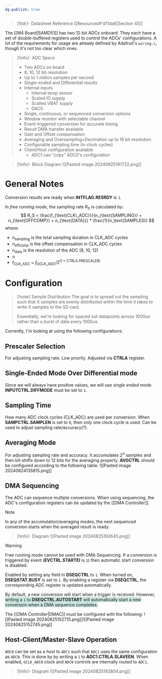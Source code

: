 ```yaml
---
dg-publish: true
---
```


> [!tldr]- Datasheet Reference
> [[Resources#^d11da6|Section 45]]

The [[M4 Board|SAMD51]] has two 12-bit ADCs onboard. They each have a set of double-buffered registers used to control the ADCs' configurations. A lot of the requirements for usage are already defined by Adafruit's `wiring.c`, though it's not too clear which ones.


> [!info]- ADC Specs
> - Two ADCs on board
> - 8, 10, 12 bit resolution
> - Up to 1 million samples per second
> - Single-ended and Differential results
> - Internal inputs
> 	- Internal temp sensor
> 	- Scaled IO supply
> 	- Scalled VBAT supply
> 	- DAC0
> - Single, continuous, or sequenced conversion options
> - Window monitor with selectable channel
> - Event-triggered conversion for accurate timing
> - Result DMA transfer available
> - Gain and Offset compensation
> - Averaging and Oversampling+Decimation up to 16 bit resolution
> - Configurable sampling time (in clock cycles)
> - Client/Host configuration available
> 	- ADC1 can "copy" ADC0's configuration


> [!info]- Block Diagram
> ![[Pasted image 20240825191722.png]]



# General Notes
Conversion results are ready when **INTFLAG.RESRDY** is `1`.

In *free running mode*, the sampling rate R$_{S}$ is calculated by:
$$
R_S = \frac{f_{\text{CLK\_ADC}}}{n_{\text{SAMPLING}} + n_{\text{OFFCOMP}} + n_{\text{DATA}}} * \frac{1}{n_\text{SAMPLES}}
$$
where:
- n<sub>sampling</sub> is the total sampling duration in CLK_ADC cycles
- n<sub>offcomp</sub> is the offset compensation in CLK_ADC cycles
- n<sub>data</sub> is the resolution of the ADC (8, 10, 12)
- n<sub></sub>
- f<sub>CLK_ADC</sub> = $f_{\text{GCLK\_ADC}} / 2^{(1 + \text{CTRLA.PRESCALER})}$

# Configuration

> [!note] Sample Distribution
> The goal is to spread out the sampling such that X samples are evenly distributed within the time it takes to write X samples to the SD card. 
> 
> Essentially, we're looking for spaced out datapoints across 1000us rather than a burst of data every 1000us.

Currently, I'm looking at using the following configurations:
## Prescaler Selection
For adjusting sampling rate. Low priority. Adjusted via **CTRLA** register.

## Single-Ended Mode Over Differential mode
Since we will always have positive values, we will use *single ended mode*. **INPUTCTRL.DIFFMODE** must be set to `1`.

## Sampling Time
How many ADC clock cycles (CLK_ADC) are used per conversion. When **SAMPCTRL.SAMPLEN** is set to `0`, then only one clock cycle is used. Can be used to adjust sampling rate/accuracy(?).

## Averaging Mode
For adjusting sampling rate and accuracy. It accumulates 2<sup>n</sup> samples and then bit-shifts down to 12 bits for the averaging property. **AVGCTRL** should be configured according to the following table:
![[Pasted image 20240824135815.png]]

## DMA Sequencing
The ADC can sequence multiple conversions. When using sequencing, the ADC's configuration registers can be updated by the [[DMA Controller]].

> [!NOTE] 
> In any of the accumulation/averaging modes, the next sequenced conversion starts when the averaged result is ready.


> [!info]- Diagram
> ![[Pasted image 20240825192645.png]]


> [!warning] 
> Free running mode cannot be used with DMA Sequencing.
> If a conversion is triggered by event (**EVCTRL.STARTEI** is `1`) then automatic start conversion is disabled.


Enabled by setting any field in **DSEQCTRL** to `1`. When turned on, **DSEQSTAT.BUSY** is set to `1`. By enabling a register via **DSEQCTRL**, the corresponding ADC register is updated automatically. 

By default, a new conversion will start when a trigger is received. However, <span style="background:rgba(3, 135, 102, 0.2)">writing a `1` to **DSEQCTRL.AUTOSTART** will automatically start a new conversion when a DMA sequence completes.</span>

The [[DMA Controller|DMAC]] must be configured with the following:
![[Pasted image 20240825152715.png]]![[Pasted image 20240825152745.png]]

## Host-Client/Master-Slave Operation
`ADC0` can be set as a *host* to `ADC1` such that `ADC1` uses the same configuration as `ADC0`. This is done by by writing a `1` to **ADC1.CTRLA.SLAVEEN**. When enabled, `GCLK_ADC0` clock and `ADC0` controls are internally routed to `ADC1`.


> [!info]- Diagram
> ![[Pasted image 20240825192804.png]]
